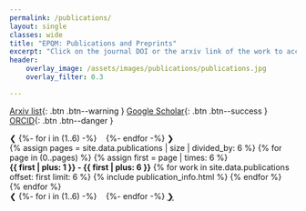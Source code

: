 ```yaml
---
permalink: /publications/
layout: single
classes: wide
title: "EPQM: Publications and Preprints"
excerpt: "Click on the journal DOI or the arxiv link of the work to access the manuscript."
header:
    overlay_image: /assets/images/publications/publications.jpg
    overlay_filter: 0.3

---
```


[Arxiv list](https://arxiv.org/search/?query=Lal%2C+Siddhartha&searchtype=author&abstracts=hide&order=-announced_date_first&size=50){: .btn .btn--warning } [Google Scholar](https://scholar.google.co.in/citations?user=QRSxh6kAAAAJ&hl=en){: .btn .btn--success } [ORCID](https://orcid.org/0000-0002-5387-6044#:~:text=expand_more-,Works%20(31),-sort){: .btn .btn--danger }

<div class="slideshow-container" markdown=1>

<div class="dot__sliding" id="dot__sliding" markdown=1>
<a class="prev" onclick="plusSlides(-1)">&#10094;</a>
{%- for i in (1..6) -%}
&nbsp;<a href="{{ page.permalink }}#highlights" class="dot" onclick="currentSlide({{ i }})"></a>&nbsp;
{%- endfor -%}
<a class="next" onclick="plusSlides(1)">&#10095;</a>
</div>
{% assign pages = site.data.publications | size | divided_by: 6 %}
{% for page in (0..pages) %}
{% assign first = page | times: 6 %}
<div class="mySlides fade" markdown=1>
<span class="dot_caption"><b>{{ first | plus: 1 }} - {{ first | plus: 6 }}</b></span>
{% for work in site.data.publications offset: first limit: 6 %}
{% include publication_info.html %}
{% endfor %}
</div>
{% endfor %}

</div>

<div class="dot__sliding" markdown=1>
<a class="prev" onclick="plusSlides(-1)">&#10094;</a>
{%- for i in (1..6) -%}
&nbsp;<a href="{{ page.permalink }}#highlights" class="dot" onclick="currentSlide({{ i }})"></a>&nbsp;
{%- endfor -%}
<a href="{{ page.permalink }}#highlights" class="next" onclick="plusSlides(1)">&#10095;</a>
</div>
